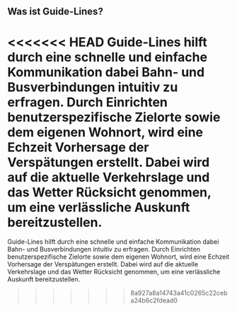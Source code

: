 ## Was ist Guide-Lines?
<<<<<<< HEAD
Guide-Lines hilft durch eine schnelle und einfache Kommunikation dabei Bahn- und Busverbindungen intuitiv zu erfragen. Durch Einrichten
benutzerspezifische Zielorte sowie dem eigenen Wohnort, wird eine Echzeit Vorhersage der Verspätungen erstellt. Dabei wird auf die aktuelle
Verkehrslage und das Wetter Rücksicht genommen, um eine verlässliche Auskunft bereitzustellen.
=======
Guide-Lines hilft durch eine schnelle und einfache Kommunikation dabei Bahn- und Busverbindungen intuitiv zu erfragen. Durch Einrichten benutzerspezifische Zielorte sowie dem eigenen Wohnort, wird eine Echzeit Vorhersage der Verspätungen erstellt. Dabei wird auf die aktuelle Verkehrslage und das Wetter Rücksicht genommen, um eine verlässliche Auskunft bereitzustellen.
>>>>>>> 8a927a8a14743a41c0265c22ceba24b6c2fdead0

